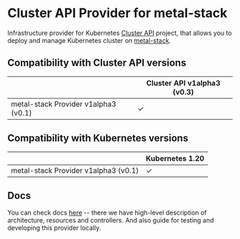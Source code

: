 # Cluster API Provider for metal-stack

Infrastructure provider for Kubernetes [Cluster API](https://cluster-api.sigs.k8s.io/) project, that allows you to deploy and manage Kubernetes cluster on [metal-stack](https://metal-stack.io/).

## Compatibility with Cluster API versions
|                                      | Cluster API v1alpha3 (v0.3) |
| ------------------------------------ | --------------------------- |
| metal-stack Provider v1alpha3 (v0.1) | ✓                           |

## Compatibility with Kubernetes versions
|                                      | Kubernetes 1.20             |
| ------------------------------------ | --------------------------- |
| metal-stack Provider v1alpha3 (v0.1) | ✓                           |

## Docs
You can check docs [here](docs/contents.md) -- there we have high-level description of architecture, resources and controllers. And also guide for testing and developing this provider locally.
